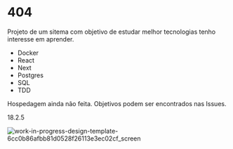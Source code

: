 # 404

Projeto de um sitema com objetivo de estudar melhor tecnologias tenho interesse em aprender.

- Docker
- React
- Next
- Postgres
- SQL
- TDD

Hospedagem ainda não feita.
Objetivos podem ser encontrados nas Issues.

18.2.5 

![work-in-progress-design-template-6cc0b86afbb81d0528f26113e3ec02cf_screen](https://github.com/user-attachments/assets/bfbbd085-19ba-4bf0-aeec-8bee2ed8a32d)
